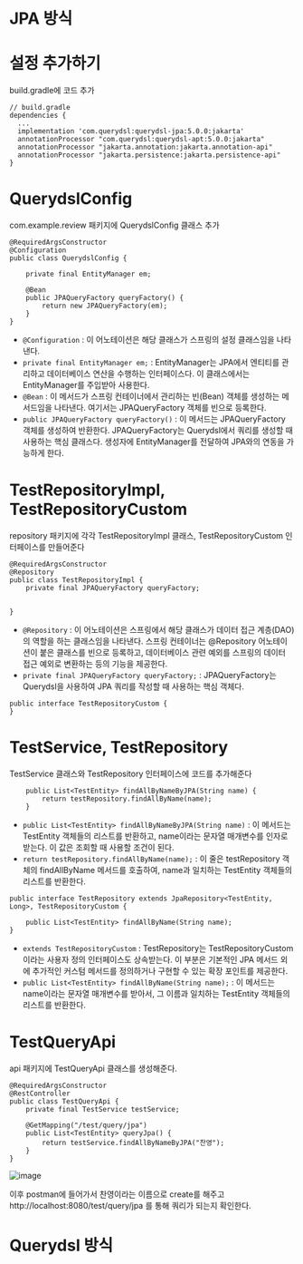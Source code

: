 # JPA 방식
# 설정 추가하기
build.gradle에 코드 추가
```
// build.gradle
dependencies {
  ...
  implementation 'com.querydsl:querydsl-jpa:5.0.0:jakarta'
  annotationProcessor "com.querydsl:querydsl-apt:5.0.0:jakarta"
  annotationProcessor "jakarta.annotation:jakarta.annotation-api"
  annotationProcessor "jakarta.persistence:jakarta.persistence-api"
}
```

# QuerydslConfig
com.example.review 패키지에 QuerydslConfig 클래스 추가
```
@RequiredArgsConstructor
@Configuration
public class QuerydslConfig {

    private final EntityManager em;

    @Bean
    public JPAQueryFactory queryFactory() {
        return new JPAQueryFactory(em);
    }
}
```
- `@Configuration` : 이 어노테이션은 해당 클래스가 스프링의 설정 클래스임을 나타낸다.
- `private final EntityManager em;` : EntityManager는 JPA에서 엔티티를 관리하고 데이터베이스 연산을 수행하는 인터페이스다. 이 클래스에서는 EntityManager를 주입받아 사용한다.
- `@Bean` : 이 메서드가 스프링 컨테이너에서 관리하는 빈(Bean) 객체를 생성하는 메서드임을 나타낸다. 여기서는 JPAQueryFactory 객체를 빈으로 등록한다.
- `public JPAQueryFactory queryFactory()` : 이 메서드는 JPAQueryFactory 객체를 생성하여 반환한다. JPAQueryFactory는 Querydsl에서 쿼리를 생성할 때 사용하는 핵심 클래스다. 생성자에 EntityManager를 전달하여 JPA와의 연동을 가능하게 한다.

# TestRepositoryImpl, TestRepositoryCustom
repository 패키지에 각각 TestRepositoryImpl 클래스, TestRepositoryCustom 인터페이스를 만들어준다
```
@RequiredArgsConstructor
@Repository
public class TestRepositoryImpl {
    private final JPAQueryFactory queryFactory;

    
}
```
- `@Repository` : 이 어노테이션은 스프링에서 해당 클래스가 데이터 접근 계층(DAO)의 역할을 하는 클래스임을 나타낸다. 스프링 컨테이너는 @Repository 어노테이션이 붙은 클래스를 빈으로 등록하고, 데이터베이스 관련 예외를 스프링의 데이터 접근 예외로 변환하는 등의 기능을 제공한다.
- `private final JPAQueryFactory queryFactory;` : JPAQueryFactory는 Querydsl을 사용하여 JPA 쿼리를 작성할 때 사용하는 핵심 객체다.

```
public interface TestRepositoryCustom {
}
```

# TestService, TestRepository
TestService 클래스와 TestRepository 인터페이스에 코드를 추가해준다
```
    public List<TestEntity> findAllByNameByJPA(String name) {
        return testRepository.findAllByName(name);
    }
```
- `public List<TestEntity> findAllByNameByJPA(String name)` : 이 메서드는 TestEntity 객체들의 리스트를 반환하고, name이라는 문자열 매개변수를 인자로 받는다. 이 값은 조회할 때 사용할 조건이 된다.
- `return testRepository.findAllByName(name);` : 이 줄은 testRepository 객체의 findAllByName 메서드를 호출하여, name과 일치하는 TestEntity 객체들의 리스트를 반환한다.

```
public interface TestRepository extends JpaRepository<TestEntity, Long>, TestRepositoryCustom {

    public List<TestEntity> findAllByName(String name);
}
```
- `extends TestRepositoryCustom` : TestRepository는 TestRepositoryCustom이라는 사용자 정의 인터페이스도 상속받는다. 이 부분은 기본적인 JPA 메서드 외에 추가적인 커스텀 메서드를 정의하거나 구현할 수 있는 확장 포인트를 제공한다.
- `public List<TestEntity> findAllByName(String name);` : 이 메서드는 name이라는 문자열 매개변수를 받아서, 그 이름과 일치하는 TestEntity 객체들의 리스트를 반환한다.

# TestQueryApi
api 패키지에 TestQueryApi 클래스를 생성해준다.
```
@RequiredArgsConstructor
@RestController
public class TestQueryApi {
    private final TestService testService;

    @GetMapping("/test/query/jpa")
    public List<TestEntity> queryJpa() {
        return testService.findAllByNameByJPA("찬영");
    }
}
```

![image](https://github.com/user-attachments/assets/71f2d138-b1f6-4e4b-a331-4685d1640045)

이후 postman에 들어가서 찬영이라는 이름으로 create를 해주고 http://localhost:8080/test/query/jpa 를 통해 쿼리가 되는지 확인한다.

# Querydsl 방식
